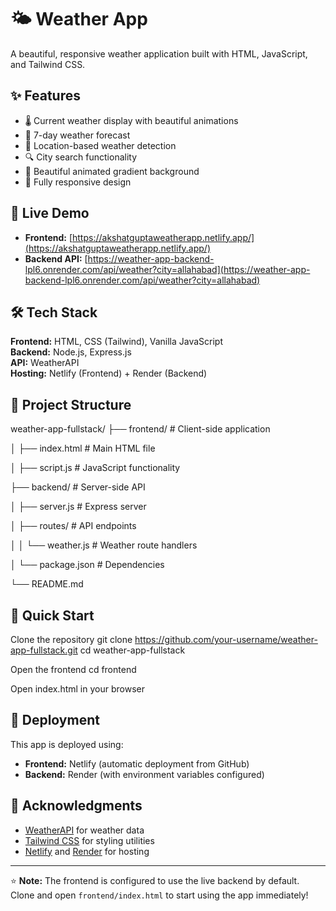 # 🌤️ Weather App

A beautiful, responsive weather application built with HTML, JavaScript, and Tailwind CSS.

## ✨ Features
- 🌡️ Current weather display with beautiful animations
- 📅 7-day weather forecast
- 📍 Location-based weather detection
- 🔍 City search functionality
- 🎨 Beautiful animated gradient background
- 📱 Fully responsive design

## 🚀 Live Demo
- **Frontend:** [https://akshatguptaweatherapp.netlify.app/](https://akshatguptaweatherapp.netlify.app/)
- **Backend API:** [https://weather-app-backend-lpl6.onrender.com/api/weather?city=allahabad](https://weather-app-backend-lpl6.onrender.com/api/weather?city=allahabad)

## 🛠️ Tech Stack

**Frontend:** HTML, CSS (Tailwind), Vanilla JavaScript  
**Backend:** Node.js, Express.js  
**API:** WeatherAPI  
**Hosting:** Netlify (Frontend) + Render (Backend)

## 📁 Project Structure

weather-app-fullstack/
├── frontend/ # Client-side application

│ ├── index.html # Main HTML file

│ ├── script.js # JavaScript functionality

├── backend/ # Server-side API

│ ├── server.js # Express server

│ ├── routes/ # API endpoints

│ │ └── weather.js # Weather route handlers

│ └── package.json # Dependencies

└── README.md


## 🚀 Quick Start

Clone the repository
git clone https://github.com/your-username/weather-app-fullstack.git
cd weather-app-fullstack

Open the frontend
cd frontend

Open index.html in your browser


## 🚀 Deployment

This app is deployed using:
- **Frontend:** Netlify (automatic deployment from GitHub)
- **Backend:** Render (with environment variables configured)

## 🙏 Acknowledgments

- [WeatherAPI](https://www.weatherapi.com/) for weather data
- [Tailwind CSS](https://tailwindcss.com/) for styling utilities
- [Netlify](https://netlify.com/) and [Render](https://render.com/) for hosting

---

⭐ **Note:** The frontend is configured to use the live backend by default. Clone and open `frontend/index.html` to start using the app immediately!
